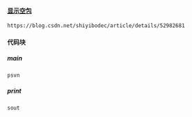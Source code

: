 #### [显示空包](https://blog.csdn.net/shiyibodec/article/details/52982681)

```http
https://blog.csdn.net/shiyibodec/article/details/52982681
```

#### 代码块

##### main

```java
psvn
```

##### print

```java
sout
```



